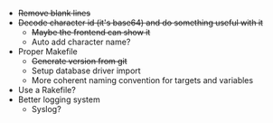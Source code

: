 - ~~Remove blank lines~~
- ~~Decode character id (it's base64) and do something useful with it~~
	- ~~Maybe the frontend can show it~~
	- Auto add character name?
- Proper Makefile
	- ~~Generate version from git~~
	- Setup database driver import
	- More coherent naming convention for targets and variables
- Use a Rakefile?
- Better logging system
	- Syslog?
